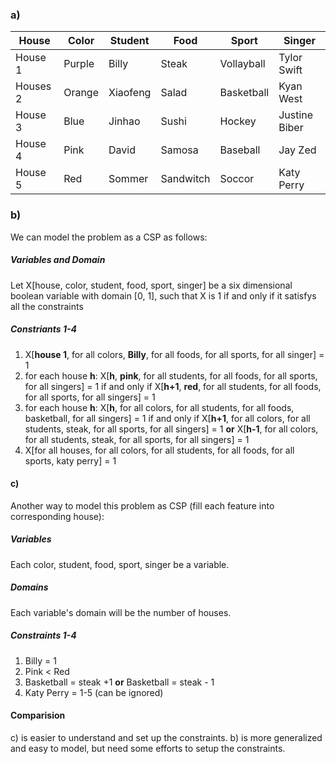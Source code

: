 ### a)
| House    | Color  | Student  | Food      | Sport      | Singer        |
|----------|--------|----------|-----------|------------|---------------|
| House 1  | Purple | Billy    | Steak     | Vollayball | Tylor Swift   |
| Houses 2 | Orange | Xiaofeng | Salad     | Basketball | Kyan West     |
| House 3  | Blue   | Jinhao   | Sushi     | Hockey     | Justine Biber |
| House 4  | Pink   | David    | Samosa    | Baseball   | Jay Zed       |
| House 5  | Red    | Sommer   | Sandwitch | Soccor     | Katy Perry    |

### b)
We can model the problem as a CSP as follows:
##### Variables and Domain
 Let X[house, color, student, food, sport, singer] be a six dimensional boolean variable with domain [0, 1], such that X is 1 if and only if it satisfys all the constraints
 
##### Constriants 1-4
1. X[**house 1**, for all colors, **Billy**, for all foods, for all sports, for all singer] = 1
2. for each house **h**:
	 X[**h**, **pink**, for all students, for all foods, for all sports, for all singers] = 1
	 if and only if
	 X[**h+1**, **red**, for all students, for all foods, for all sports, for all singers] = 1
3. for each house **h**:
	 X[**h**, for all colors, for all students, for all foods, basketball, for all singers] = 1
	 if and only if
	 X[**h+1**, for all colors, for all students, steak, for all sports, for all singers] = 1 **or** X[**h-1**, for all colors, for all students, steak, for all sports, for all singers] = 1
4. X[for all houses, for all colors, for all students, for all foods, for all sports, katy perry] = 1

#### c)
Another way to model this problem as CSP (fill each feature into corresponding house):
##### Variables
Each color, student, food, sport, singer be a variable.
##### Domains
Each variable's domain will be the number of houses.
##### Constraints 1-4
1. Billy = 1
2. Pink < Red
3. Basketball = steak +1 **or** Basketball = steak - 1
4. Katy Perry = 1-5 (can be ignored)

#### Comparision
c) is easier to understand and set up the constraints.
b) is more generalized and easy to model, but need some efforts to setup the constraints.

